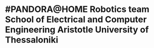 #PANDORA@HOME Robotics team
	School of Electrical and Computer Engineering Aristotle University of Thessaloniki 
============
